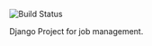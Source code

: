 ![Build Status](https://travis-ci.org/alexphelps/gitjobs.svg?branch=master)

Django Project for job management.
